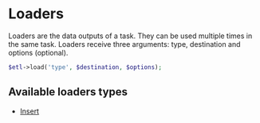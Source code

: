 # Loaders

Loaders are the data outputs of a task. They can be used multiple times in the same task. Loaders receive three arguments: type, destination and options (optional).

```php
$etl->load('type', $destination, $options);
```

## Available loaders types

* [Insert](Insert.md)
